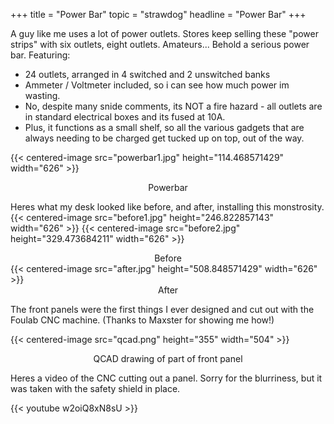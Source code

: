 +++
title = "Power Bar"
topic = "strawdog"
headline = "Power Bar"
+++

A guy like me uses a lot of power outlets.  Stores keep selling these 
"power strips" with six outlets, eight outlets.  Amateurs...  Behold 
a serious power bar.  Featuring:
* 24 outlets, arranged in 4 switched and 2 unswitched banks
* Ammeter / Voltmeter included, so i can see how much power im wasting.
* No, despite many snide comments, its NOT a fire hazard - all outlets are in standard electrical boxes and its fused at 10A.
* Plus, it functions as a small shelf, so all the various gadgets that are always needing to be charged get tucked up on top, out of the way.

{{< centered-image src="powerbar1.jpg" height="114.468571429" width="626" >}}
<center>Powerbar</center>

Heres what my desk looked like before, and after, installing this monstrosity.
{{< centered-image src="before1.jpg" height="246.822857143" width="626" >}}
{{< centered-image src="before2.jpg" height="329.473684211" width="626" >}}
<center>Before</center>
{{< centered-image src="after.jpg" height="508.848571429" width="626" >}}
<center>After</center>

The front panels were the first things I ever designed and cut out with the Foulab CNC machine.  (Thanks to Maxster for showing me how!)

{{< centered-image src="qcad.png" height="355" width="504" >}}
<center>QCAD drawing of part of front panel</center>

Heres a video of the CNC cutting out a panel.  Sorry for the blurriness, but it was taken with the safety shield in place.

{{< youtube w2oiQ8xN8sU >}}
